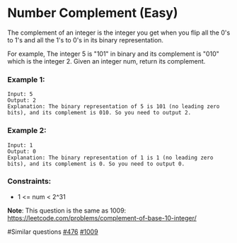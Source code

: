 # Number Complement (Easy)

The complement of an integer is the integer you get when you flip all the 0's to 1's and all the 1's to 0's in its binary representation.

For example, The integer 5 is "101" in binary and its complement is "010" which is the integer 2.
Given an integer num, return its complement.

### Example 1:

```
Input: 5
Output: 2
Explanation: The binary representation of 5 is 101 (no leading zero bits), and its complement is 010. So you need to output 2.
```

### Example 2:

```
Input: 1
Output: 0
Explanation: The binary representation of 1 is 1 (no leading zero bits), and its complement is 0. So you need to output 0.
```

### Constraints:

- 1 <= num < 2^31

**Note**: This question is the same as 1009: https://leetcode.com/problems/complement-of-base-10-integer/

#Similar questions [#476](../p476e/README.md) [#1009](../pr1009e/README.md)
